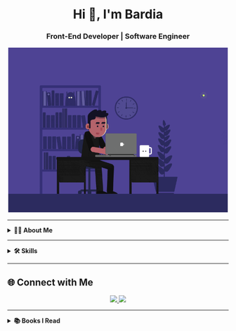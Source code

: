 <h1 align="center">Hi 👋, I'm Bardia</h1>
<h3 align="center">Front-End Developer | Software Engineer</h3>

<p align="center">
  <img src="https://github.com/imsharifix/imsharifix/blob/main/ef16e4e68b0d3cb81e6bb8a8c3258d7e.gif?raw=true" width="500"/>
</p>

---

<details>
  <summary><b>👨‍💻 About Me</b></summary>
  <br>
  <table>
    <tr>
      <td>
        Passionate software engineer focused on writing clean, efficient code.  
        I love exploring new technologies, building real-world projects, and solving challenges.  
        <br><br>
        🔐 Privacy & security aware  
        <br>
        🏁 Hackathons & coding competitions enthusiast  
        <br>
        🖥️ Homelab & self-hosted projects  
        <br>
        🌌 Interests: astronomy, sports, socializing with friends
      </td>
      <td>
        <img src="https://github.com/user-attachments/assets/b28f344c-587b-42b1-afd7-8364c0c4bca3" width="200" height="300" style="border-radius: 15px; border: 4px solid; border-image: linear-gradient(90deg,#00f,#0ff,#0f0,#ff0,#f00) 1; animation: borderAnimation 5s linear infinite;"/>
      </td>
    </tr>
  </table>

  <style>
    @keyframes borderAnimation {
      0% { border-image-source: linear-gradient(90deg, #00f, #0ff, #0f0, #ff0, #f00);}
      50% { border-image-source: linear-gradient(90deg, #f00, #ff0, #0f0, #0ff, #00f);}
      100% { border-image-source: linear-gradient(90deg, #00f, #0ff, #0f0, #ff0, #f00);}
    }
  </style>
</details>

---

<details>
  <summary><b>🛠️ Skills</b></summary>
  <br>

### 🔹 Frontend
<a href="#"><img src="https://img.shields.io/badge/HTML5-E34F26?style=for-the-badge&logo=html5&logoColor=white"/></a>
<a href="#"><img src="https://img.shields.io/badge/CSS3-1572B6?style=for-the-badge&logo=css3&logoColor=white"/></a>
<a href="#"><img src="https://img.shields.io/badge/JavaScript-323330?style=for-the-badge&logo=javascript&logoColor=F7DF1E"/></a>
<a href="#"><img src="https://img.shields.io/badge/React-20232A?style=for-the-badge&logo=react&logoColor=61DAFB"/></a>
<a href="#"><img src="https://img.shields.io/badge/Bootstrap-563D7C?style=for-the-badge&logo=bootstrap&logoColor=white"/></a>
<a href="#"><img src="https://img.shields.io/badge/Tailwind-38B2AC?style=for-the-badge&logo=tailwind-css&logoColor=white"/></a>
<a href="#"><img src="https://img.shields.io/badge/Sass-CC6699?style=for-the-badge&logo=sass&logoColor=white"/></a>

### 🔹 Backend & Databases
<a href="#"><img src="https://img.shields.io/badge/MongoDB-4EA94B?style=for-the-badge&logo=mongodb&logoColor=white"/></a>
<a href="#"><img src="https://img.shields.io/badge/MySQL-005C84?style=for-the-badge&logo=mysql&logoColor=white"/></a>

### 🔹 Tools & Others
<a href="#"><img src="https://img.shields.io/badge/npm-CB3837?style=for-the-badge&logo=npm&logoColor=white"/></a>
<a href="#"><img src="https://img.shields.io/badge/GIT-E44C30?style=for-the-badge&logo=git&logoColor=white"/></a>
<a href="#"><img src="https://img.shields.io/badge/Bash-4EAA25?style=for-the-badge&logo=GNU%20Bash&logoColor=white"/></a>
<a href="#"><img src="https://img.shields.io/badge/Linux-FCC624?style=for-the-badge&logo=linux&logoColor=black"/></a>
<a href="#"><img src="https://img.shields.io/badge/Figma-F24E1E?style=for-the-badge&logo=figma&logoColor=white"/></a>

### 🔹 Programming Languages
<a href="#"><img src="https://img.shields.io/badge/JavaScript-323330?style=for-the-badge&logo=javascript&logoColor=F7DF1E"/></a>
<a href="#"><img src="https://img.shields.io/badge/C-00599C?style=for-the-badge&logo=c&logoColor=white"/></a>
</details>

---

## 🌐 Connect with Me
<p align="center">
  <a href="https://t.me/bardiasharifix">
    <img src="https://raw.githubusercontent.com/get-icon/geticon/master/icons/telegram.svg" width="40"/>
  </a>
  <a href="https://www.linkedin.com/in/bardia-sharifi-110a07263/">
    <img src="https://raw.githubusercontent.com/get-icon/geticon/master/icons/linkedin-icon.svg" width="40"/>
  </a>
</p>

---

<details>
  <summary><b>📚 Books I Read</b></summary>
  <br>
  <p align="center">
    <a href="#"><img src="https://github.com/imsharifix/imsharifix/blob/main/C%20programming%20language.jpg?raw=true" width="150" height="200"/></a>
    <a href="#"><img src="https://github.com/imsharifix/imsharifix/blob/main/The%20clean%20coder.jpg?raw=true" width="150" height="200"/></a>
    <a href="#"><img src="https://github.com/imsharifix/imsharifix/blob/main/Code.jpg?raw=true" width="150" height="200"/></a>
  </p>
</details>
